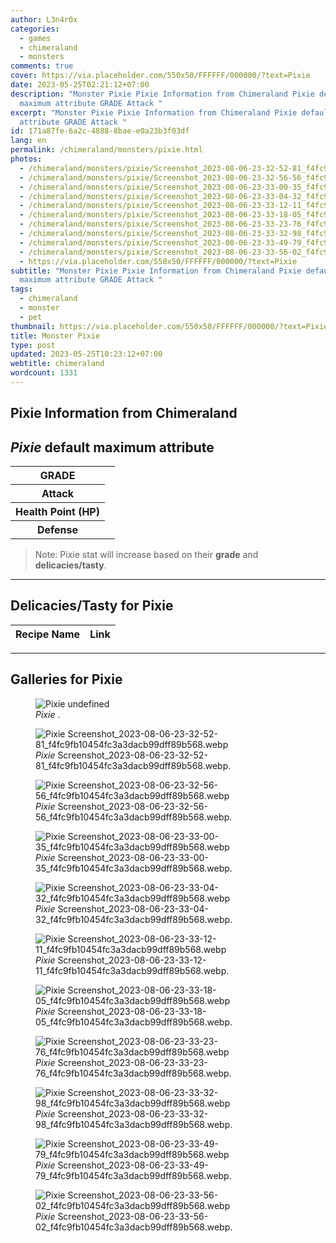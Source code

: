 ```yaml
---
author: L3n4r0x
categories:
  - games
  - chimeraland
  - monsters
comments: true
cover: https://via.placeholder.com/550x50/FFFFFF/000000/?text=Pixie
date: 2023-05-25T02:21:12+07:00
description: "Monster Pixie Pixie Information from Chimeraland Pixie default
  maximum attribute GRADE Attack "
excerpt: "Monster Pixie Pixie Information from Chimeraland Pixie default maximum
  attribute GRADE Attack "
id: 171a87fe-6a2c-4888-8bae-e0a23b3f03df
lang: en
permalink: /chimeraland/monsters/pixie.html
photos:
  - /chimeraland/monsters/pixie/Screenshot_2023-08-06-23-32-52-81_f4fc9fb10454fc3a3dacb99dff89b568.webp
  - /chimeraland/monsters/pixie/Screenshot_2023-08-06-23-32-56-56_f4fc9fb10454fc3a3dacb99dff89b568.webp
  - /chimeraland/monsters/pixie/Screenshot_2023-08-06-23-33-00-35_f4fc9fb10454fc3a3dacb99dff89b568.webp
  - /chimeraland/monsters/pixie/Screenshot_2023-08-06-23-33-04-32_f4fc9fb10454fc3a3dacb99dff89b568.webp
  - /chimeraland/monsters/pixie/Screenshot_2023-08-06-23-33-12-11_f4fc9fb10454fc3a3dacb99dff89b568.webp
  - /chimeraland/monsters/pixie/Screenshot_2023-08-06-23-33-18-05_f4fc9fb10454fc3a3dacb99dff89b568.webp
  - /chimeraland/monsters/pixie/Screenshot_2023-08-06-23-33-23-76_f4fc9fb10454fc3a3dacb99dff89b568.webp
  - /chimeraland/monsters/pixie/Screenshot_2023-08-06-23-33-32-98_f4fc9fb10454fc3a3dacb99dff89b568.webp
  - /chimeraland/monsters/pixie/Screenshot_2023-08-06-23-33-49-79_f4fc9fb10454fc3a3dacb99dff89b568.webp
  - /chimeraland/monsters/pixie/Screenshot_2023-08-06-23-33-56-02_f4fc9fb10454fc3a3dacb99dff89b568.webp
  - https://via.placeholder.com/550x50/FFFFFF/000000/?text=Pixie
subtitle: "Monster Pixie Pixie Information from Chimeraland Pixie default
  maximum attribute GRADE Attack "
tags:
  - chimeraland
  - monster
  - pet
thumbnail: https://via.placeholder.com/550x50/FFFFFF/000000/?text=Pixie
title: Monster Pixie
type: post
updated: 2023-05-25T10:23:12+07:00
webtitle: chimeraland
wordcount: 1331
---
```


<link
  rel="stylesheet"
  href="https://rawcdn.githack.com/dimaslanjaka/Web-Manajemen/870a349/css/bootstrap-5-3-0-alpha3-wrapper.css"
/>
<section id="bootstrap-wrapper">
  <div data-bs-theme="dark">
    <h2>Pixie Information from Chimeraland</h2>
    <h2 id="attribute"><i>Pixie</i> default maximum attribute</h2>
    <div class="row">
      <div class="col mb-2">
        <div class="card">
          <div class="card-body">
            <table>
              <tr>
                <th>GRADE</th>
                <td><br /></td>
              </tr>
              <tr>
                <th>Attack</th>
                <td></td>
              </tr>
              <tr>
                <th>Health Point (HP)</th>
                <td></td>
              </tr>
              <tr>
                <th>Defense</th>
                <td></td>
              </tr>
            </table>
          </div>
        </div>
      </div>
    </div>
    <blockquote class="bd-callout bd-callout-warning">
      Note: Pixie stat will increase based on their <b>grade</b> and
      <b>delicacies/tasty</b>.
    </blockquote>
    <hr />
    <h2 id="delicacies">Delicacies/Tasty for Pixie</h2>
    <div class="card">
      <div class="card-body">
        <div class="table-responsive">
          <table class="table table-striped">
            <thead>
              <tr>
                <th>Recipe Name</th>
                <th>Link</th>
              </tr>
            </thead>
            <tbody></tbody>
          </table>
        </div>
      </div>
    </div>
    <hr />
    <div id="gallery">
      <h2>Galleries for Pixie</h2>
      <div class="row">
        <div class="col-lg-6 col-12">
          <figure>
            <img
              src="https://www.webmanajemen.com/undefined"
              alt="Pixie undefined"
            />
            <figcaption style="word-wrap: break-word">
              <i>Pixie</i> .
            </figcaption>
          </figure>
        </div>
        <div class="col-lg-6 col-12">
          <figure>
            <img
              src="https://www.webmanajemen.com/chimeraland/monsters/pixie/Screenshot_2023-08-06-23-32-52-81_f4fc9fb10454fc3a3dacb99dff89b568.webp"
              alt="Pixie Screenshot_2023-08-06-23-32-52-81_f4fc9fb10454fc3a3dacb99dff89b568.webp"
            />
            <figcaption style="word-wrap: break-word">
              <i>Pixie</i>
              Screenshot_2023-08-06-23-32-52-81_f4fc9fb10454fc3a3dacb99dff89b568.webp.
            </figcaption>
          </figure>
        </div>
        <div class="col-lg-6 col-12">
          <figure>
            <img
              src="https://www.webmanajemen.com/chimeraland/monsters/pixie/Screenshot_2023-08-06-23-32-56-56_f4fc9fb10454fc3a3dacb99dff89b568.webp"
              alt="Pixie Screenshot_2023-08-06-23-32-56-56_f4fc9fb10454fc3a3dacb99dff89b568.webp"
            />
            <figcaption style="word-wrap: break-word">
              <i>Pixie</i>
              Screenshot_2023-08-06-23-32-56-56_f4fc9fb10454fc3a3dacb99dff89b568.webp.
            </figcaption>
          </figure>
        </div>
        <div class="col-lg-6 col-12">
          <figure>
            <img
              src="https://www.webmanajemen.com/chimeraland/monsters/pixie/Screenshot_2023-08-06-23-33-00-35_f4fc9fb10454fc3a3dacb99dff89b568.webp"
              alt="Pixie Screenshot_2023-08-06-23-33-00-35_f4fc9fb10454fc3a3dacb99dff89b568.webp"
            />
            <figcaption style="word-wrap: break-word">
              <i>Pixie</i>
              Screenshot_2023-08-06-23-33-00-35_f4fc9fb10454fc3a3dacb99dff89b568.webp.
            </figcaption>
          </figure>
        </div>
        <div class="col-lg-6 col-12">
          <figure>
            <img
              src="https://www.webmanajemen.com/chimeraland/monsters/pixie/Screenshot_2023-08-06-23-33-04-32_f4fc9fb10454fc3a3dacb99dff89b568.webp"
              alt="Pixie Screenshot_2023-08-06-23-33-04-32_f4fc9fb10454fc3a3dacb99dff89b568.webp"
            />
            <figcaption style="word-wrap: break-word">
              <i>Pixie</i>
              Screenshot_2023-08-06-23-33-04-32_f4fc9fb10454fc3a3dacb99dff89b568.webp.
            </figcaption>
          </figure>
        </div>
        <div class="col-lg-6 col-12">
          <figure>
            <img
              src="https://www.webmanajemen.com/chimeraland/monsters/pixie/Screenshot_2023-08-06-23-33-12-11_f4fc9fb10454fc3a3dacb99dff89b568.webp"
              alt="Pixie Screenshot_2023-08-06-23-33-12-11_f4fc9fb10454fc3a3dacb99dff89b568.webp"
            />
            <figcaption style="word-wrap: break-word">
              <i>Pixie</i>
              Screenshot_2023-08-06-23-33-12-11_f4fc9fb10454fc3a3dacb99dff89b568.webp.
            </figcaption>
          </figure>
        </div>
        <div class="col-lg-6 col-12">
          <figure>
            <img
              src="https://www.webmanajemen.com/chimeraland/monsters/pixie/Screenshot_2023-08-06-23-33-18-05_f4fc9fb10454fc3a3dacb99dff89b568.webp"
              alt="Pixie Screenshot_2023-08-06-23-33-18-05_f4fc9fb10454fc3a3dacb99dff89b568.webp"
            />
            <figcaption style="word-wrap: break-word">
              <i>Pixie</i>
              Screenshot_2023-08-06-23-33-18-05_f4fc9fb10454fc3a3dacb99dff89b568.webp.
            </figcaption>
          </figure>
        </div>
        <div class="col-lg-6 col-12">
          <figure>
            <img
              src="https://www.webmanajemen.com/chimeraland/monsters/pixie/Screenshot_2023-08-06-23-33-23-76_f4fc9fb10454fc3a3dacb99dff89b568.webp"
              alt="Pixie Screenshot_2023-08-06-23-33-23-76_f4fc9fb10454fc3a3dacb99dff89b568.webp"
            />
            <figcaption style="word-wrap: break-word">
              <i>Pixie</i>
              Screenshot_2023-08-06-23-33-23-76_f4fc9fb10454fc3a3dacb99dff89b568.webp.
            </figcaption>
          </figure>
        </div>
        <div class="col-lg-6 col-12">
          <figure>
            <img
              src="https://www.webmanajemen.com/chimeraland/monsters/pixie/Screenshot_2023-08-06-23-33-32-98_f4fc9fb10454fc3a3dacb99dff89b568.webp"
              alt="Pixie Screenshot_2023-08-06-23-33-32-98_f4fc9fb10454fc3a3dacb99dff89b568.webp"
            />
            <figcaption style="word-wrap: break-word">
              <i>Pixie</i>
              Screenshot_2023-08-06-23-33-32-98_f4fc9fb10454fc3a3dacb99dff89b568.webp.
            </figcaption>
          </figure>
        </div>
        <div class="col-lg-6 col-12">
          <figure>
            <img
              src="https://www.webmanajemen.com/chimeraland/monsters/pixie/Screenshot_2023-08-06-23-33-49-79_f4fc9fb10454fc3a3dacb99dff89b568.webp"
              alt="Pixie Screenshot_2023-08-06-23-33-49-79_f4fc9fb10454fc3a3dacb99dff89b568.webp"
            />
            <figcaption style="word-wrap: break-word">
              <i>Pixie</i>
              Screenshot_2023-08-06-23-33-49-79_f4fc9fb10454fc3a3dacb99dff89b568.webp.
            </figcaption>
          </figure>
        </div>
        <div class="col-lg-6 col-12">
          <figure>
            <img
              src="https://www.webmanajemen.com/chimeraland/monsters/pixie/Screenshot_2023-08-06-23-33-56-02_f4fc9fb10454fc3a3dacb99dff89b568.webp"
              alt="Pixie Screenshot_2023-08-06-23-33-56-02_f4fc9fb10454fc3a3dacb99dff89b568.webp"
            />
            <figcaption style="word-wrap: break-word">
              <i>Pixie</i>
              Screenshot_2023-08-06-23-33-56-02_f4fc9fb10454fc3a3dacb99dff89b568.webp.
            </figcaption>
          </figure>
        </div>
      </div>
    </div>
  </div>
</section>